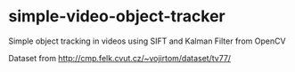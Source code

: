 # simple-video-object-tracker
Simple object tracking in videos using SIFT and Kalman Filter from OpenCV

Dataset from http://cmp.felk.cvut.cz/~vojirtom/dataset/tv77/